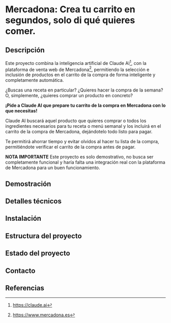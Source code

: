 # Mercadona: Crea tu carrito en segundos, solo di qué quieres comer.

## Descripción

Este proyecto combina la inteligencia artificial de Claude AI[^1], con la plataforma de venta web de Mercadona[^2], permitiendo la selección e inclusión de productos en el carrito de la compra de forma inteligente y completamente automática.

¿Buscas una receta en particular? ¿Quieres hacer la compra de la semana? O, simplemente, ¿quieres comprar un producto en concreto?

**¡Pide a Claude AI que prepare tu carrito de la compra en Mercadona con lo que necesitas!**

Claude AI buscará aquel producto que quieres comprar o todos los ingredientes necesarios para tu receta o menú semanal y los incluirá en el carrito de la compra de Mercadona, dejándotelo todo listo para pagar. 

Te permitirá ahorrar tiempo y evitar olvidos al hacer tu lista de la compra, permitiéndote verificar el carrito de la compra antes de pagar.

__NOTA IMPORTANTE__
Este proyecto es solo demostrativo, no busca ser completamente funcional y haría falta una integración real con la plataforma de Mercadona para un buen funcionamiento.

## Demostración

## Detalles técnicos

## Instalación

## Estructura del proyecto

## Estado del proyecto

## Contacto

## Referencias

[^1]: https://claude.ai
[^2]: https://www.mercadona.es